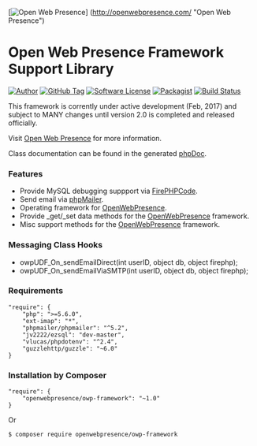 [![Open Web Presence](https://openwebpresence.com/img/footer-logo.png)]
(http://openwebpresence.com/ "Open Web Presence")

# Open Web Presence Framework Support Library

[![Author](https://img.shields.io/badge/author-btafoya@briantafoya.com-blue.svg?style=flat-square)](https://www.briantafoya.com)
[![GitHub Tag](https://img.shields.io/github/tag/openwebpresence/owp-users.svg?style=flat-square)](https://github.com/openwebpresence/owp-framework)
[![Software License](https://img.shields.io/badge/license-MIT-brightgreen.svg?style=flat-square)](LICENSE)
[![Packagist](https://img.shields.io/packagist/dt/openwebpresence/owp-framework.svg?maxAge=86400&style=flat-square)](https://packagist.org/packages/openwebpresence/owp-framework)
[![Build Status](https://travis-ci.org/openwebpresence/owp-framework.png?branch=master&style=flat-square)](https://travis-ci.org/openwebpresence/owp-framework)

This framework is corrently under active development (Feb, 2017) and subject to MANY changes until version 2.0 is completed and released officially.

Visit [Open Web Presence](http://openwebpresence.com) for more information.

Class documentation can be found in the generated [phpDoc](https://openwebpresence.github.io/owp-framework/index.html).

### Features

* Provide MySQL debugging suppport via [FirePHPCode](https://github.com/firephp/firephp-core).
* Send email via [phpMailer](https://github.com/PHPMailer/PHPMailer).
* Operating framework for [OpenWebPresence](https://openwebpresence.com).
* Provide _get/_set data methods for the [OpenWebPresence](https://openwebpresence.com) framework.
* Misc support methods for the [OpenWebPresence](https://openwebpresence.com) framework.

### Messaging Class Hooks

* owpUDF_On_sendEmailDirect(int userID, object db, object firephp);
* owpUDF_On_sendEmailViaSMTP(int userID, object db, object firephp);

### Requirements

    "require": {
        "php": ">=5.6.0",
        "ext-imap": "*",
        "phpmailer/phpmailer": "^5.2",
        "jv2222/ezsql": "dev-master",
        "vlucas/phpdotenv": "^2.4",
        "guzzlehttp/guzzle": "~6.0"
    }

### Installation by Composer

    "require": {
        "openwebpresence/owp-framework": "~1.0"
    }

Or

	$ composer require openwebpresence/owp-framework